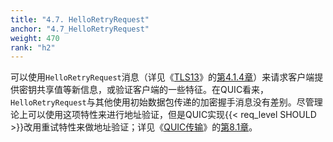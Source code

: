 ```yaml
---
title: "4.7. HelloRetryRequest"
anchor: "4.7_HelloRetryRequest"
weight: 470
rank: "h2"
---
```


可以使用`HelloRetryRequest`消息（详见《[TLS13](https://www.rfc-editor.org/info/rfc8446)》的[第4.1.4章](https://www.rfc-editor.org/rfc/rfc8446.html#section-4.1.4)）来请求客户端提供密钥共享值等新信息，或验证客户端的一些特征。在QUIC看来，`HelloRetryRequest`与其他使用初始数据包传递的加密握手消息没有差别。尽管理论上可以使用这项特性来进行地址验证，但是QUIC实现{{< req_level SHOULD >}}改用重试特性来做地址验证；详见《[QUIC传输](../RFC9000_Chinese_Simplified)》的[第8.1章](../RFC9000_Chinese_Simplified/#8.1_Address_Validation_during_Connection_Establishment)。
